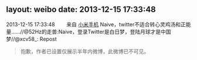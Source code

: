 layout: weibo
date: 2013-12-15 17:33:48
---
<meta name="referrer" content="no-referrer" />

2013-12-15 17:33:48  &nbsp;&nbsp;&nbsp;&nbsp;&nbsp;&nbsp; 来自 <a href="http://app.weibo.com/t/feed/22zMnn" rel="nofollow">小米手机</a>
Naive，twitter不适合转心灵鸡汤和正能量……//@52Hz的走兽:Naive，登录Twitter是白日梦，登陆月球才是中国梦//@xcv58_: Repost
>  抱歉，作者已设置仅展示半年内微博，此微博已不可见。 ​​​
